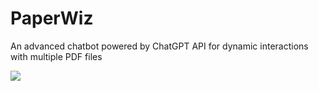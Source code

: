 # PaperWiz
An advanced chatbot powered by ChatGPT API for dynamic interactions with multiple PDF files
<p>
<img src="https://github.com/bhagatananya05/PaperWiz/assets/95221972/249eb009-d4f3-43e0-bb79-31ea3235189b">
</p>


